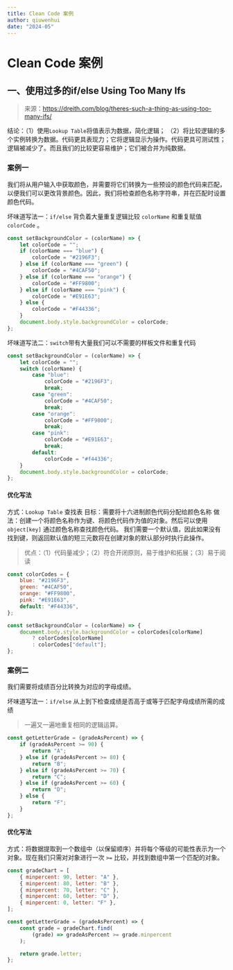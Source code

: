 ```yaml
---
title: Clean Code 案例
author: qiuwenhui
date: "2024-05"
---
```


# Clean Code 案例

## 一、使用过多的if/else Using Too Many Ifs
> 来源：https://dreith.com/blog/theres-such-a-thing-as-using-too-many-ifs/

结论：（1）使用`Lookup Table`将值表示为数据，简化逻辑；
（2）将比较逻辑的多个实例转换为数据。代码更具表现力；它将逻辑显示为操作。代码更具可测试性；逻辑被减少了。而且我们的比较更容易维护；它们被合并为纯数据。

### 案例一

我们将从用户输入中获取颜色，并需要将它们转换为一些预设的颜色代码来匹配，以便我们可以更改背景颜色。因此，我们将检查颜色名称字符串，并在匹配时设置颜色代码。

坏味道写法一：`if/else` 背负着大量重复逻辑比较 `colorName` 和重复赋值 `colorCode` 。

```js
const setBackgroundColor = (colorName) => {
    let colorCode = "";
    if (colorName === "blue") {
        colorCode = "#2196F3";
    } else if (colorName === "green") {
        colorCode = "#4CAF50";
    } else if (colorName === "orange") {
        colorCode = "#FF9800";
    } else if (colorName === "pink") {
        colorCode = "#E91E63";
    } else {
        colorCode = "#F44336";
    }
    document.body.style.backgroundColor = colorCode;
};
```

坏味道写法二：`switch`带有大量我们可以不需要的样板文件和重复代码

```js
const setBackgroundColor = (colorName) => {
    let colorCode = "";
    switch (colorName) {
        case "blue":
            colorCode = "#2196F3";
            break;
        case "green":
            colorCode = "#4CAF50";
            break;
        case "orange":
            colorCode = "#FF9800";
            break;
        case "pink":
            colorCode = "#E91E63";
            break;
        default:
            colorCode = "#f44336";
    }
    document.body.style.backgroundColor = colorCode;
};
```

#### 优化写法

方式：`Lookup Table` 查找表
目标：需要将十六进制颜色代码分配给颜色名称
做法：创建一个将颜色名称作为键、将颜色代码作为值的对象。然后可以使用 `object[key]` 通过颜色名称查找颜色代码。
我们需要一个默认值，因此如果没有找到键，则返回默认值的短三元数将在创建对象的默认部分时执行此操作。

> 优点：（1）代码量减少；（2）符合开闭原则，易于维护和拓展；（3）易于阅读

```js
const colorCodes = {
    blue: "#2196F3",
    green: "#4CAF50",
    orange: "#FF9800",
    pink: "#E91E63",
    default: "#F44336",
};

const setBackgroundColor = (colorName) => {
    document.body.style.backgroundColor = colorCodes[colorName]
        ? colorCodes[colorName]
        : colorCodes["default"];
};
```

### 案例二

我们需要将成绩百分比转换为对应的字母成绩。

坏味道写法一：`if/else` 从上到下检查成绩是否高于或等于匹配字母成绩所需的成绩

> 一遍又一遍地重复相同的逻辑运算。

```js
const getLetterGrade = (gradeAsPercent) => {
    if (gradeAsPercent >= 90) {
        return "A";
    } else if (gradeAsPercent >= 80) {
        return "B";
    } else if (gradeAsPercent >= 70) {
        return "C";
    } else if (gradeAsPercent >= 60) {
        return "D";
    } else {
        return "F";
    }
};
```

#### 优化写法

方式：将数据提取到一个数组中（以保留顺序）并将每个等级的可能性表示为一个对象。现在我们只需对对象进行一次 `>=` 比较，并找到数组中第一个匹配的对象。

```js
const gradeChart = [
    { minpercent: 90, letter: "A" },
    { minpercent: 80, letter: "B" },
    { minpercent: 70, letter: "C" },
    { minpercent: 60, letter: "D" },
    { minpercent: 0, letter: "F" },
];

const getLetterGrade = (gradeAsPercent) => {
    const grade = gradeChart.find(
        (grade) => gradeAsPercent >= grade.minpercent
    );

    return grade.letter;
};
```
